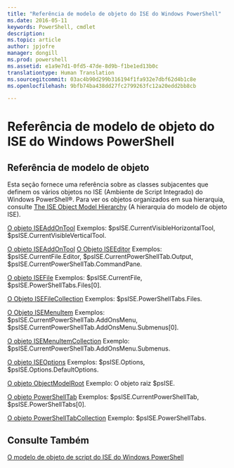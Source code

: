 ```yaml
---
title: "Referência de modelo de objeto do ISE do Windows PowerShell"
ms.date: 2016-05-11
keywords: PowerShell, cmdlet
description: 
ms.topic: article
author: jpjofre
manager: dongill
ms.prod: powershell
ms.assetid: e1a9e7d1-0fd5-47de-8d9b-f1be1ed13b0c
translationtype: Human Translation
ms.sourcegitcommit: 03ac4b90d299b316194f1fa932e7dbf62d4b1c8e
ms.openlocfilehash: 9bfb74ba438dd27fc2799263fc12a20edd2bb8cb

---
```


# Referência de modelo de objeto do ISE do Windows PowerShell
  
## Referência de modelo de objeto
 Esta seção fornece uma referência sobre as classes subjacentes que definem os vários objetos no ISE (Ambiente de Script Integrado) do Windows PowerShell®. Para ver os objetos organizados em sua hierarquia, consulte [The ISE Object Model Hierarchy](The-ISE-Object-Model-Hierarchy.md) (A hierarquia do modelo de objeto ISE).

 [O objeto ISEAddOnTool](The-ISEAddOnTool-Object.md)
 Exemplos: $psISE.CurrentVisibleHorizontalTool, $psISE.CurrentVisibleVerticalTool.

 [O objeto ISEAddOnTool](The-ISEAddOnTool-Object.md)
  [O Objeto ISEEditor](The-ISEEditor-Object.md)
 Exemplos: $psISE.CurrentFile.Editor, $psISE.CurrentPowerShellTab.Output, $psISE.CurrentPowerShellTab.CommandPane.

 [O objeto ISEFile](The-ISEFile-Object.md)
 Exemplos: $psISE.CurrentFile, $psISE.PowerShellTabs.Files\[0\].

 [O Objeto ISEFileCollection](The-ISEFileCollection-Object.md)
 Exemplos: $psISE.PowerShellTabs.Files.

 [O Objeto ISEMenuItem](The-ISEMenuItem-Object.md)
 Exemplos: $psISE.CurrentPowerShellTab.AddOnsMenu, $psISE.CurrentPowerShellTab.AddOnsMenu.Submenus\[0\].

 [O objeto ISEMenuItemCollection](The-ISEMenuItemCollection-Object.md)
 Exemplo: $psISE.CurrentPowerShellTab.AddOnsMenu.Submenus.

 [O objeto ISEOptions](The-ISEOptions-Object.md)
 Exemplos: $psISE.Options, $psISE.Options.DefaultOptions.

 [O objeto ObjectModelRoot](The-ObjectModelRoot-Object.md)
 Exemplo: O objeto raiz $psISE.

 [O objeto PowerShellTab](The-PowerShellTab-Object.md)
 Exemplos: $psISE.CurrentPowerShellTab, $psISE.PowerShellTabs\[0\].

 [O objeto PowerShellTabCollection](The-PowerShellTabCollection-Object.md)
 Exemplo: $psISE.PowerShellTabs.

## Consulte Também
 [O modelo de objeto de script do ISE do Windows PowerShell](The-Windows-PowerShell-ISE-Scripting-Object-Model.md)

  



<!--HONumber=Aug16_HO3-->


